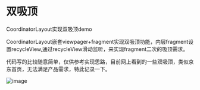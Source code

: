 # 双吸顶
CoordinatorLayout实现双吸顶demo

CoordinatorLayout嵌套viewpager+fragment实现双吸顶功能，内层fragment设置recycleView,通过recycleView滑动监听，来实现fragment二次的吸顶需求。

代码写的比较随意简单，仅供参考实现思路，目前网上看到的一些双吸顶，类似京东首页，无法满足产品需求，特此记录一下。

![image](https://github.com/QzhangQ/DoubleCeilingDemo/blob/master/app/gif/demo.gif)  
